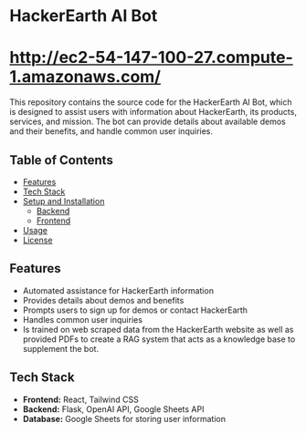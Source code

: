 # HackerEarth AI Bot
# http://ec2-54-147-100-27.compute-1.amazonaws.com/

This repository contains the source code for the HackerEarth AI Bot, which is designed to assist users with information about HackerEarth, its products, services, and mission. The bot can provide details about available demos and their benefits, and handle common user inquiries.

## Table of Contents

- [Features](#features)
- [Tech Stack](#tech-stack)
- [Setup and Installation](#setup-and-installation)
  - [Backend](#backend)
  - [Frontend](#frontend)
- [Usage](#usage)
- [License](#license)

## Features

- Automated assistance for HackerEarth information
- Provides details about demos and benefits
- Prompts users to sign up for demos or contact HackerEarth
- Handles common user inquiries
- Is trained on web scraped data from the HackerEarth website as well as provided PDFs to create a RAG system that acts as a knowledge base to supplement the bot.

## Tech Stack

- **Frontend:** React, Tailwind CSS
- **Backend:** Flask, OpenAI API, Google Sheets API
- **Database:** Google Sheets for storing user information
